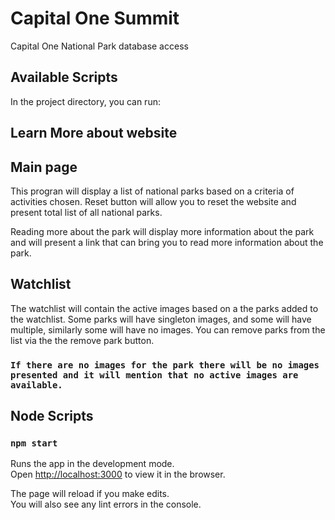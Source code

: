 # Capital One Summit

Capital One National Park database access

## Available Scripts

In the project directory, you can run:

## Learn More about website

## Main page

This progran will display a list of national parks based on a criteria of activities chosen.
Reset button will allow you to reset the website and present total list of all national parks.

Reading more about the park will display more information about the park and will present a link that can bring you to read more information about the park.

## Watchlist

The watchlist will contain the active images based on a the parks added to the watchlist.
Some parks will have singleton images, and some will have multiple, similarly some will have no images.
You can remove parks from the list via the the remove park button.

### `If there are no images for the park there will be no images presented and it will mention that no active images are available.`

## Node Scripts

### `npm start`

Runs the app in the development mode.\
Open [http://localhost:3000](http://localhost:3000) to view it in the browser.

The page will reload if you make edits.\
You will also see any lint errors in the console.
